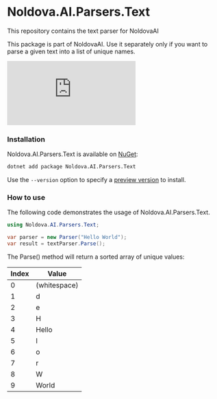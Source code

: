 # Noldova.AI.Parsers.Text  

This repository contains the text parser for NoldovaAI

This package is part of NoldovaAI. Use it separately only if you want to parse a given text into a list of unique names.

![NuGet Version](https://img.shields.io/nuget/v/Noldova.AI.Parsers.Text?link=https%3A%2F%2Fwww.nuget.org%2Fpackages%2FNoldova.AI.Parsers.Text%2F)


### Installation

Noldova.AI.Parsers.Text is available on [NuGet](https://www.nuget.org/packages/noldova.ai.parsers.text): 

```sh
dotnet add package Noldova.AI.Parsers.Text
```
Use the `--version` option to specify a [preview version](https://www.nuget.org/packages/noldova.ai.parsers.text/absoluteLatest) to install.

### How to use

The following code demonstrates the usage of Noldova.AI.Parsers.Text.

```cs
using Noldova.AI.Parsers.Text;

var parser = new Parser("Hello World");
var result = textParser.Parse();
```

The Parse() method will return a sorted array of unique values:

| Index  | Value        |
| ------ | ------------ |
| 0      | (whitespace) |
| 1      | d            |
| 2      | e            |
| 3      | H            |
| 4      | Hello        |
| 5      | l            |
| 6      | o            |
| 7      | r            |
| 8      | W            |
| 9      | World        |